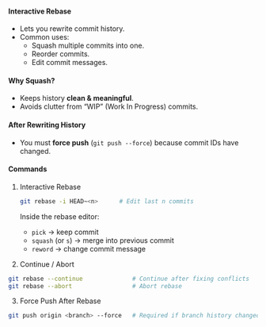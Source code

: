 #### Interactive Rebase
- Lets you rewrite commit history.
- Common uses:
    - Squash multiple commits into one.
    - Reorder commits.
    - Edit commit messages.
#### Why Squash?
- Keeps history **clean & meaningful**.
- Avoids clutter from “WIP” (Work In Progress) commits.
#### After Rewriting History
- You must **force push** (`git push --force`) because commit IDs have changed.
#### Commands
1. Interactive Rebase

    ```bash
    git rebase -i HEAD~<n>      # Edit last n commits
    ```

    Inside the rebase editor:
	- `pick` → keep commit
	- `squash` (or `s`) → merge into previous commit
	- `reword` → change commit message

2. Continue / Abort
```bash
git rebase --continue              # Continue after fixing conflicts
git rebase --abort                 # Abort rebase
```
3. Force Push After Rebase
```bash
git push origin <branch> --force   # Required if branch history changed
```

